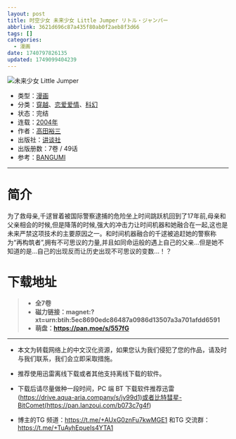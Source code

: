 ```yaml
---
layout: post
title: 时空少女 未来少女 Little Jumper リトル・ジャンパー
abbrlink: 3621d696c87a435f80ab0f2aeb8f3d66
tags: []
categories:
  - 漫画
date: 1740797826135
updated: 1749099404239
---
```


![未来少女 Little Jumper](https://ipfs.io/ipfs/QmPQyUHCPgmCMUXHmpabyba7TJFp7brDEFYySGuMYsa5Xy?filename=%E6%97%B6%E7%A9%BA%E5%B0%91%E5%A5%B3.jpg)

- 类型：[漫画](/index.php/category/漫画)
- 分类：[穿越](/index.php/category/穿越)、[恋爱爱情](/index.php/category/恋爱爱情)、[科幻](/index.php/category/科幻)
- 状态：完结
- 连载：[2004年](/index.php/category/2004年)
- 作者：[高田裕三](/index.php/category/高田裕三)
- 出版社：[讲谈社](/index.php/category/讲谈社)
- 出版册数：7卷 / 49话
- 参考：[BANGUMI](https://bangumi.tv/subject/69332)

***

# 简介

为了救母亲,千逑冒着被国际警察逮捕的危险坐上时间跳跃机回到了17年前,母亲和父亲相会的时候,但是降落的时候,强大的冲击力让时间机器和她融合在一起,这也是未来严禁这项技术的主要原因之一。和时间机器融合的千逑被追赶她的警察称为“再构筑者”,拥有不可思议的力量,并且如同命运般的遇上自己的父亲...但是她不知道的是...自己的出现反而让历史出现不可思议的变数...！？

# 下载地址

> - **全7卷**
> - **磁力链接：magnet:?xt=urn:btih:5ec8690edc86487a0986d13507a3a701afdd6591**
> - **萌盘：<https://pan.moe/s/557fG>**

***

- 本文为转载网络上的中文汉化资源，如果您认为我们侵犯了您的作品，请及时与我们联系，我们会立即采取措施。

- 推荐使用迅雷离线下载或者其他支持离线下载的软件。

- 下载后请尽量做种一段时间，PC 端 BT 下载软件推荐迅雷(<https://drive.aqua-aria.company/s/jv99d1)或者比特彗星-BitComet(https://pan.lanzouj.com/b073c7g4f>)

- 博主的TG 频道：<https://t.me/+AUxG0znFu7kwMGE1> 和TG 交流群：<https://t.me/+TuAyhEpueIs4YTA1>
